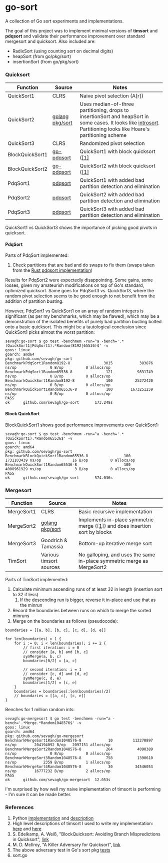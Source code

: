 # go-sort

A collection of Go sort experiments and implementations.

The goal of this project was to implement minimal versions of **timsort** and **pdqsort** and validate their performance improvement over standard mergesort and quicksort. Also included are:

* RadixSort (using counting sort on decimal digits)
* heapSort (from go/pkg/sort)
* insertionSort (from go/pkg/sort)

### Quicksort

| Function   | Source | Notes |
|------------|--------|-------|
| QuickSort1 | CLRS | Naive pivot selection (A[r]) |
| QuickSort2 | [golang pkg/sort](https://golang.org/pkg/sort/#Sort) | Uses median-of-three partitioning, drops to insertionSort and heapSort in some cases. It looks like [introsort](https://en.wikipedia.org/wiki/Introsort). Partitioning looks like Hoare's partitioning scheme |
| QuickSort3 | CLRS | Randomized pivot selection |
| BlockQuickSort1 | [go-pdqsort](https://github.com/MnO2/go-pdqsort) | QuickSort1 with block quicksort ([[1]](https://arxiv.org/abs/1604.06697) |
| BlockQuickSort2 | [go-pdqsort](https://github.com/MnO2/go-pdqsort) | QuickSort2 with block quicksort ([[1]](https://arxiv.org/abs/1604.06697) |
| PdqSort1 | [pdqsort](https://github.com/orlp/pdqsort) | QuickSort1 with added bad partition detection and elimination |
| PdqSort2 | [pdqsort](https://github.com/orlp/pdqsort) | QuickSort2 with added bad partition detection and elimination |
| PdqSort3 | [pdqsort](https://github.com/orlp/pdqsort) | QuickSort3 with added bad partition detection and elimination |

QuickSort1 vs QuickSort3 shows the importance of picking good pivots in quicksort.

#### PdqSort

Parts of PdqSort implemented:

1. Check partitions that are bad and do swaps to fix them (swaps taken from the [Rust pdqsort implementation](https://docs.rs/pdqsort/0.1.0/src/pdqsort/lib.rs.html#427))

Results for PdqSort2 were expectedly disappointing. Some gains, some losses, given my amateurish modifications on top of Go's standard, optimized quicksort. Same goes for PdqSort3 vs. QuickSort3, where the random pivot selection seems to be good enough to not benefit from the addition of partition busting.

However, PdqSort1 vs QuickSort1 on an array of random integers is significant (as per my benchmarks, which may be flawed), which may be a demonstration of the isolated benefits of purely bad partition busting bolted onto a basic quicksort. This might be a tautological conclusion since QuickSort1 picks almost the worst partition:

```
sevagh:go-sort $ go test -benchmem -run=^a -bench='.*(QuickSort1|PdqSort1).*Random(8192|65536)$' -v
goos: linux
goarch: amd64
pkg: github.com/sevagh/go-sort
BenchmarkPdqSort1Random8192-8               3015            383876 ns/op               0 B/op          0 allocs/op
BenchmarkPdqSort1Random65536-8               121           9831749 ns/op               0 B/op          0 allocs/op
BenchmarkQuickSort1Random8192-8              100          25272420 ns/op               0 B/op          0 allocs/op
BenchmarkQuickSort1Random65536-8             100        1673251259 ns/op               0 B/op          0 allocs/op
PASS
ok      github.com/sevagh/go-sort       173.248s
```

#### Block QuickSort

BlockQuickSort1 shows good performance improvements over QuickSort1:

```
sevagh:go-sort $ go test -benchmem -run=^a -bench='.*(QuickSort1).*Random65536$' -v
goos: linux
goarch: amd64
pkg: github.com/sevagh/go-sort
BenchmarkBlockQuickSort1Random65536-8                100        1731103439 ns/op              16 B/op          0 allocs/op
BenchmarkQuickSort1Random65536-8                     100        4008961929 ns/op               3 B/op          0 allocs/op
PASS
ok      github.com/sevagh/go-sort       574.036s
```

### Mergesort

| Function   | Source | Notes |
|------------|--------|-------|
| MergeSort1 | CLRS | Basic recursive implementation |
| MergeSort2 | [golang pkg/sort](https://golang.org/pkg/sort/#Stable) | Implements in-place symmetric merge ([[1]](https://www.semanticscholar.org/paper/Stable-Minimum-Storage-Merging-by-Symmetric-Kim-Kutzner/d664cee462cb8e6a8ae2a1a7c6bab1b5f81e0618)) and does insertion sort by blocks |
| MergeSort3 | Goodrich & Tamassia | Bottom-up iterative merge sort |
| TimSort | Various timsort sources | No galloping, and uses the same in-place symmetric merge as MergeSort2 |

Parts of TimSort implemented:

1. Calculate minimum ascending runs of at least 32 in length (insertion sort to 32 if less)
    1. If the descending run is bigger, reverse it in-place and use that as the minrun
2. Record the boundaries between runs on which to merge the sorted minruns
3. Merge on the boundaries as follows (pseudocode):

```
boundaries = [[a, b], [b, c], [c, d], [d, e]]

for len(boundaries) > 1 {
    for i := 0; i < len(boundaries); i += 2 {
        // first iteration: i = 0
        // consider [a, b] and [b, c]
        symMerge(a, b, c)
        boundaries[0/2] = [a, c]

        // second iteration: i = 1
        // consider [c, d] and [d, e]
        symMerge(c, d, e)
        boundaries[1/2] = [c, e]
    }
    boundaries = boundaries[:len(boundaries)/2]
    // boundaries = [[a, c], [c, e]]
}
```

Benches for 1 million random ints:

```
sevagh:go-mergesort $ go test -benchmem -run=^a -bench='.*Merge.*Random1048576$' -v
goos: linux
goarch: amd64
pkg: github.com/sevagh/go-mergesort
BenchmarkMergeSort1Random1048576-8            10         112270897 ns/op        204194092 B/op   2097151 allocs/op
BenchmarkMergeSort2Random1048576-8           264           4090389 ns/op               0 B/op          0 allocs/op
BenchmarkMergeSort3Random1048576-8           758           1390610 ns/op            2359 B/op          1 allocs/op
BenchmarkMergeSort4Random1048576-8            30          34546053 ns/op        16777232 B/op          2 allocs/op
PASS
ok      github.com/sevagh/go-mergesort  12.053s
```

I'm surprised by how well my naive implementation of timsort is performing - I'm sure it can be made better.

### References

1. Python [implementation](https://github.com/python/cpython/blob/master/Objects/listobject.c) and [description](https://github.com/python/cpython/blob/master/Objects/listsort.txt)
2. High level descriptions of timsort I used to write my implementation: [here](https://medium.com/@rylanbauermeister/understanding-timsort-191c758a42f3?) and [here](https://wiki.c2.com/?TimSort)
3. S. Edelkamp, A. Weiß, "BlockQuicksort: Avoiding Branch Mispredictions in Quicksort", [link](https://pdfs.semanticscholar.org/b24e/f8021811cd4ef0fcc96a770657b664ee5b52.pdf)
4. M. D. McIlroy, "A Killer Adversary for Quicksort", [link](https://www.cs.dartmouth.edu/~doug/mdmspe.pdf)
5. The above adversary test in Go's sort pkg [tests](https://github.com/golang/go/blob/master/src/sort/sort_test.go#L455)
6. sort.go 
